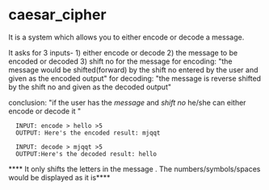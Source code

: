 # caesar_cipher
It is a system which allows you to either encode or decode a message.

It asks for 3 inputs- 1) either encode or decode 2) the message to be encoded or decoded 3) shift no for the message
for encoding: "the message would be shifted(forward) by the shift no entered by the user and given as the encoded output"
for decoding: "the message is reverse shifted by the shift no and given as the decoded output"

conclusion: "if the user has the *message* and *shift no* he/she can either encode or decode it "


 
      INPUT: encode > hello >5
      OUTPUT: Here's the encoded result: mjqqt
      
      INPUT: decode > mjqqt >5
      OUTPUT:Here's the decoded result: hello
     
**** It only shifts the letters in the message . The numbers/symbols/spaces would be displayed as it is****     
     
      
      
      

